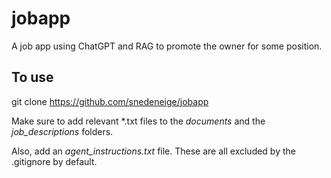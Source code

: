 # jobapp
A job app using ChatGPT and RAG to promote the owner for some position.

## To use
git clone https://github.com/snedeneige/jobapp

Make sure to add relevant *.txt files to the *documents* and the *job_descriptions* folders.

Also, add an *agent_instructions.txt* file. These are all excluded by the .gitignore by default.
